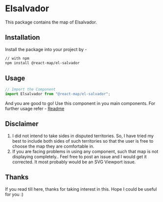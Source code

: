 # Elsalvador
This package contains the map of Elsalvador. 
## Installation
Install the package into your project by -
```bash
// with npm
npm install @react-map/el-salvador
```
## Usage 
```jsx
// Import the Component
import Elsalvador from "@react-map/el-salvador";
```
And you are good to go! Use this component in you main components.
For further usage refer - [Readme](https://github.com/shubhexists/react-maps?tab=readme-ov-file#usage)
## Disclaimer 
1) I did not intend to take sides in disputed territories. So, I have tried my best to include both sides of such territories so that the user is free to choose the map they are comfortable in. 
2) If you are facing problems in using any component, such that map is not displaying completely.. Feel free to post an issue and I would get it corrected. It most probably would be an SVG Viewport issue.
## Thanks 
If you read till here, thanks for taking interest in this. Hope I could be useful for you :)